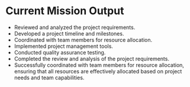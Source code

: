 # Current Mission Output
- Reviewed and analyzed the project requirements.
- Developed a project timeline and milestones.
- Coordinated with team members for resource allocation.
- Implemented project management tools.
- Conducted quality assurance testing.
- Completed the review and analysis of the project requirements.
- Successfully coordinated with team members for resource allocation, ensuring that all resources are effectively allocated based on project needs and team capabilities.
